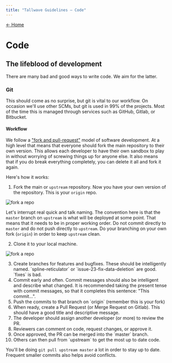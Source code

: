 ```yaml
---
title: "Tallwave Guidelines — Code"
---
```


[&larr; Home](/guidelines)

# Code

## The lifeblood of development

There are many bad and good ways to write code. We aim for the latter. 

### Git

This should come as no surprise, but git is vital to our workflow. On occasion we'll use other SCMs, but git is used in 99% of the projects. Most of the time this is managed through services such as GitHub, Gitlab, or Bitbucket.

#### Workflow

We follow a ["fork and pull-request"](https://guides.github.com/introduction/flow/) model of software development. At a high level that means that everyone should fork the main repository to their own version. This allows each developer to have their own sandbox to play in without worrying of screwing things up for anyone else. It also means that if you do break everything completely, you can delete it all and fork it again.

Here's how it works:

1. Fork the main or `upstream` repository. Now you have your own version of the repository. This is your `origin` repo.

<img src="/guidelines/assets/images/code/code-fork.png" alt="fork a repo" />

Let's interrupt real quick and talk naming. The convention here is that the `master` branch on `upstream` is what will be deployed at some point. That means that it needs to be in proper working order. Do not commit directly to `master` and do not push directly to `upstream`. Do your branching on your own fork (`origin`) in order to keep `upstream` clean. 

<ol start="2">
<li>Clone it to your local machine.</li>
</ol>

<img src="/guidelines/assets/images/code/code-clone.png" alt="fork a repo" />

<ol start="3">
<li>Create branches for features and bugfixes. These should be intelligently named. `spline-reticulator` or `issue-23-fix-data-deletion` are good. `fixes` is bad.</li>
<li>Commit early and often. Commit messages should also be intelligent and describe what changed. It is recommended taking the present tense with commit messages, so that it completes this sentence: "This commit...".</li>
<li>Push the commits to that branch on `origin` (remember this is your fork)</li>
<li>When ready, create a Pull Request (or Merge Request on Gitlab). This should have a good title and descriptive message.</li>
<li>The developer should assign another developer (or more) to review the PR.</li>
<li>Reviewers can comment on code, request changes, or approve it.</li>
<li>Once approved, the PR can be merged into the `master` branch.</li>
<li>Others can then pull from `upstream` to get the most up to date code.</li>
</ol>

You'll be doing `git pull upstream master` a lot in order to stay up to date. Frequent smaller commits also helps avoid conflicts.

